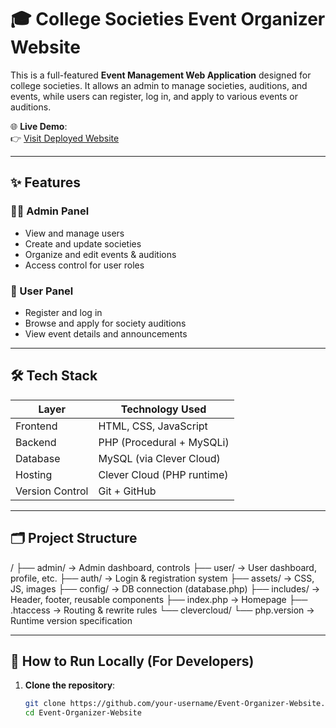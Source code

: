 # 🎓 College Societies Event Organizer Website

This is a full-featured **Event Management Web Application** designed for college societies. It allows an admin to manage societies, auditions, and events, while users can register, log in, and apply to various events or auditions.

🌐 **Live Demo**:  
👉 [Visit Deployed Website](https://app-17f97fdf-26ba-406e-82eb-16ea76650160.cleverapps.io/)

---

## ✨ Features

### 👩‍💼 Admin Panel
- View and manage users
- Create and update societies
- Organize and edit events & auditions
- Access control for user roles

### 👥 User Panel
- Register and log in
- Browse and apply for society auditions
- View event details and announcements

---

## 🛠 Tech Stack

| Layer       | Technology Used            |
|-------------|-----------------------------|
| Frontend    | HTML, CSS, JavaScript       |
| Backend     | PHP (Procedural + MySQLi)   |
| Database    | MySQL (via Clever Cloud)    |
| Hosting     | Clever Cloud (PHP runtime)  |
| Version Control | Git + GitHub             |

---

## 🗂 Project Structure

/
├── admin/ → Admin dashboard, controls
├── user/ → User dashboard, profile, etc.
├── auth/ → Login & registration system
├── assets/ → CSS, JS, images
├── config/ → DB connection (database.php)
├── includes/ → Header, footer, reusable components
├── index.php → Homepage
├── .htaccess → Routing & rewrite rules
└── clevercloud/
└── php.version → Runtime version specification


---

## 🚀 How to Run Locally (For Developers)

1. **Clone the repository**:
   ```bash
   git clone https://github.com/your-username/Event-Organizer-Website.git
   cd Event-Organizer-Website
